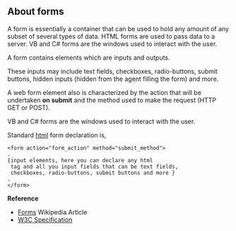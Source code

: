## About forms

A form is essentially a container that can be used to hold any amount of any subset of several types of data. HTML forms are used to pass data to a server. VB and C# forms are the windows used to interact with the user.

A form contains elements which are inputs and outputs.

These inputs may include text fields, checkboxes, radio-buttons, submit buttons, hidden inputs (hidden from the agent filling the form) and more.

A web form element also is characterized by the action that will be undertaken **on submit** and the method used to make the request (HTTP GET or POST).

VB and C# forms are the windows used to interact with the user.

Standard [html](http://stackoverflow.com/questions/tagged/html "show questions tagged 'html'") form declaration is,

    <form action="form_action" method="submit_method">
    .
    {input elements, here you can declare any html 
     tag and all you input fields that can be text fields, 
     checkboxes, radio-buttons, submit buttons and more }
    .
    </form> 

**Reference**

*   [Forms](http://en.wikipedia.org/wiki/Html_form) Wikipedia Article
*   [W3C Specification](http://www.w3.org/TR/html5/forms.html#forms)